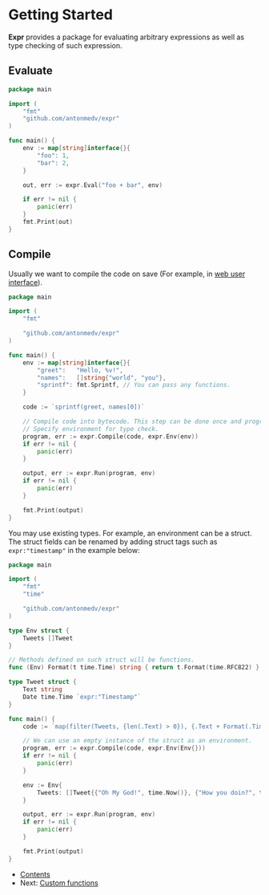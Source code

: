 # Getting Started

**Expr** provides a package for evaluating arbitrary expressions as well as type checking of such expression.

## Evaluate

```go
package main

import (
	"fmt"
	"github.com/antonmedv/expr"
)

func main() {
	env := map[string]interface{}{
		"foo": 1,
		"bar": 2,
	}

	out, err := expr.Eval("foo + bar", env)

	if err != nil {
		panic(err)
	}
	fmt.Print(out)
}
```

## Compile

Usually we want to compile the code on save (For example, in [web user interface](https://antonmedv.github.io/expr/)).

```go
package main

import (
	"fmt"

	"github.com/antonmedv/expr"
)

func main() {
	env := map[string]interface{}{
		"greet":   "Hello, %v!",
		"names":   []string{"world", "you"},
		"sprintf": fmt.Sprintf, // You can pass any functions.
	}

	code := `sprintf(greet, names[0])`

	// Compile code into bytecode. This step can be done once and program may be reused.
	// Specify environment for type check.
	program, err := expr.Compile(code, expr.Env(env))
	if err != nil {
		panic(err)
	}

	output, err := expr.Run(program, env)
	if err != nil {
		panic(err)
	}

	fmt.Print(output)
}
```

You may use existing types. For example, an environment can be a struct. The
struct fields can be renamed by adding struct tags such as `expr:"timestamp"` in
the example below:

```go
package main

import (
	"fmt"
	"time"

	"github.com/antonmedv/expr"
)

type Env struct {
	Tweets []Tweet
}

// Methods defined on such struct will be functions.
func (Env) Format(t time.Time) string { return t.Format(time.RFC822) }

type Tweet struct {
	Text string
	Date time.Time `expr:"Timestamp"`
}

func main() {
	code := `map(filter(Tweets, {len(.Text) > 0}), {.Text + Format(.Timestamp)})`

	// We can use an empty instance of the struct as an environment.
	program, err := expr.Compile(code, expr.Env(Env{}))
	if err != nil {
		panic(err)
	}

	env := Env{
		Tweets: []Tweet{{"Oh My God!", time.Now()}, {"How you doin?", time.Now()}, {"Could I be wearing any more clothes?", time.Now()}},
	}

	output, err := expr.Run(program, env)
	if err != nil {
		panic(err)
	}

	fmt.Print(output)
}
```

- [Contents](README.md)
- Next: [Custom functions](Custom-Functions.md)

